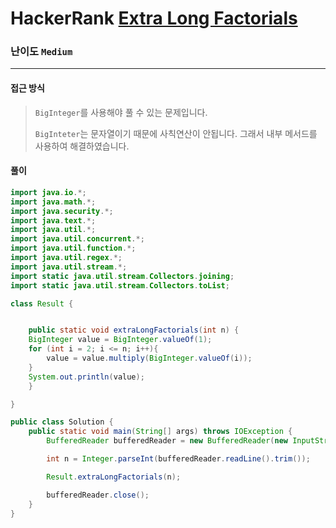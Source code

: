 # HackerRank [Extra Long Factorials](https://www.hackerrank.com/challenges/extra-long-factorials/problem?isFullScreen=true)

### 난이도 `Medium`

---

#### 접근 방식

> `BigInteger`를 사용해야 풀 수 있는 문제입니다.
>
> `BigInteter`는 문자열이기 때문에 사칙연산이 안됩니다. 그래서 내부 메서드를 사용하여 해결하였습니다.

#### 풀이

```java
import java.io.*;
import java.math.*;
import java.security.*;
import java.text.*;
import java.util.*;
import java.util.concurrent.*;
import java.util.function.*;
import java.util.regex.*;
import java.util.stream.*;
import static java.util.stream.Collectors.joining;
import static java.util.stream.Collectors.toList;

class Result {


    public static void extraLongFactorials(int n) {
    BigInteger value = BigInteger.valueOf(1);
    for (int i = 2; i <= n; i++){
        value = value.multiply(BigInteger.valueOf(i));
    }
    System.out.println(value);
    }

}

public class Solution {
    public static void main(String[] args) throws IOException {
        BufferedReader bufferedReader = new BufferedReader(new InputStreamReader(System.in));

        int n = Integer.parseInt(bufferedReader.readLine().trim());

        Result.extraLongFactorials(n);

        bufferedReader.close();
    }
}
```

